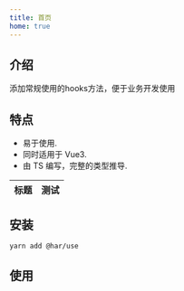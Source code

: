 ```yaml
---
title: 首页
home: true
---
```

## 介绍
添加常规使用的hooks方法，便于业务开发使用
## 特点

- 易于使用.
- 同时适用于 Vue3.
- 由 TS 编写，完整的类型推导. 

|标题|测试|
|-|-|

## 安装

```
yarn add @har/use
```

## 使用

